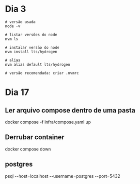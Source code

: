 # Dia 3

```
# versão usada
node -v

# listar versões do node
nvm ls

# instalar versão do node
nvm install lts/hydrogen

# alias
nvm alias default lts/hydrogen

# versão recomendada: criar .nvmrc
```

# Dia 17

## Ler arquivo compose dentro de uma pasta

docker compose -f infra/compose.yaml up

## Derrubar container

docker compose down

## postgres

psql --host=localhost --username=postgres --port=5432
